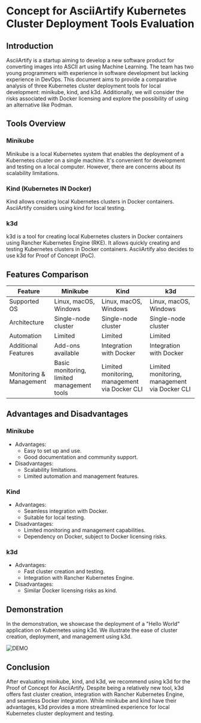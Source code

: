 # Concept for AsciiArtify Kubernetes Cluster Deployment Tools Evaluation

## Introduction

AsciiArtify is a startup aiming to develop a new software product for converting images into ASCII art using Machine Learning. The team has two young programmers with experience in software development but lacking experience in DevOps. This document aims to provide a comparative analysis of three Kubernetes cluster deployment tools for local development: minikube, kind, and k3d. Additionally, we will consider the risks associated with Docker licensing and explore the possibility of using an alternative like Podman.

## Tools Overview

### Minikube

Minikube is a local Kubernetes system that enables the deployment of a Kubernetes cluster on a single machine. It's convenient for development and testing on a local computer. However, there are concerns about its scalability limitations.

### Kind (Kubernetes IN Docker)

Kind allows creating local Kubernetes clusters in Docker containers. AsciiArtify considers using kind for local testing.

### k3d

k3d is a tool for creating local Kubernetes clusters in Docker containers using Rancher Kubernetes Engine (RKE). It allows quickly creating and testing Kubernetes clusters in Docker containers. AsciiArtify also decides to use k3d for Proof of Concept (PoC).

## Features Comparison

| Feature                 | Minikube                                    | Kind                                          | k3d                                           |
|-------------------------|---------------------------------------------|-----------------------------------------------|-----------------------------------------------|
| Supported OS            | Linux, macOS, Windows                      | Linux, macOS, Windows                        | Linux, macOS, Windows                        |
| Architecture            | Single-node cluster                         | Single-node cluster                          | Single-node cluster                          |
| Automation              | Limited                                     | Limited                                       | Limited                                       |
| Additional Features     | Add-ons available                           | Integration with Docker                       | Integration with Docker                       |
| Monitoring & Management | Basic monitoring, limited management tools | Limited monitoring, management via Docker CLI | Limited monitoring, management via Docker CLI |

## Advantages and Disadvantages

### Minikube

- Advantages:
  - Easy to set up and use.
  - Good documentation and community support.
- Disadvantages:
  - Scalability limitations.
  - Limited automation and management features.

### Kind

- Advantages:
  - Seamless integration with Docker.
  - Suitable for local testing.
- Disadvantages:
  - Limited monitoring and management capabilities.
  - Dependency on Docker, subject to Docker licensing risks.

### k3d

- Advantages:
  - Fast cluster creation and testing.
  - Integration with Rancher Kubernetes Engine.
- Disadvantages:
  - Similar Docker licensing risks as kind.

## Demonstration

In the demonstration, we showcase the deployment of a "Hello World" application on Kubernetes using k3d. We illustrate the ease of cluster creation, deployment, and management using k3d.

![DEMO](https://github.com/andrefanatic/AsciiArtify/doc/img/demo.gif)

## Conclusion

After evaluating minikube, kind, and k3d, we recommend using k3d for the Proof of Concept for AsciiArtify. Despite being a relatively new tool, k3d offers fast cluster creation, integration with Rancher Kubernetes Engine, and seamless Docker integration. While minikube and kind have their advantages, k3d provides a more streamlined experience for local Kubernetes cluster deployment and testing.


